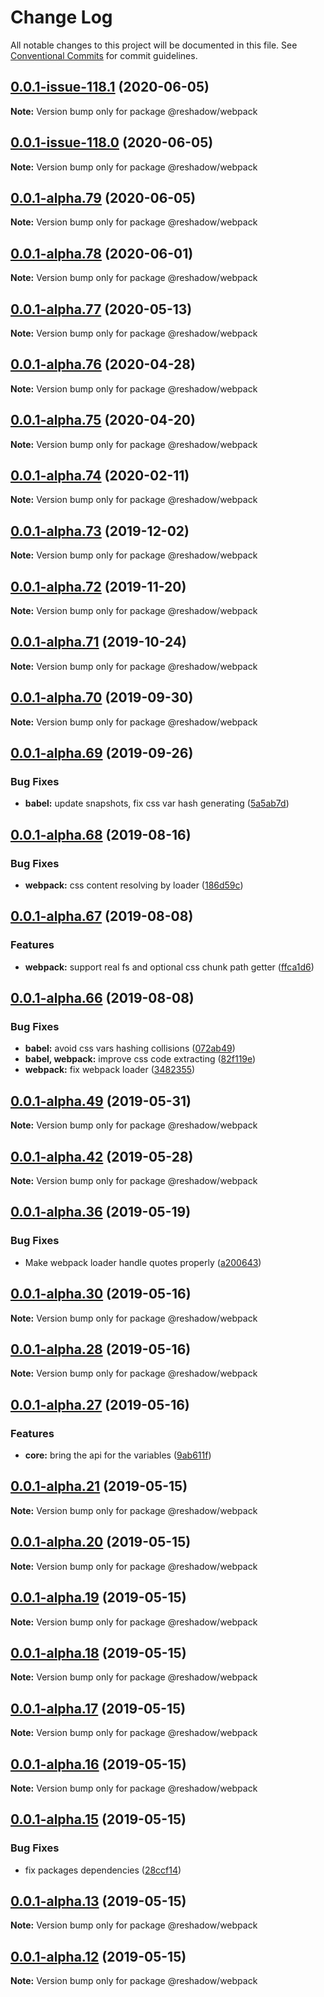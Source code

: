 # Change Log

All notable changes to this project will be documented in this file.
See [Conventional Commits](https://conventionalcommits.org) for commit guidelines.

## [0.0.1-issue-118.1](https://github.com/lttb/reshadow/compare/v0.0.1-issue-118.0...v0.0.1-issue-118.1) (2020-06-05)

**Note:** Version bump only for package @reshadow/webpack





## [0.0.1-issue-118.0](https://github.com/lttb/reshadow/compare/v0.0.1-alpha.78...v0.0.1-issue-118.0) (2020-06-05)

**Note:** Version bump only for package @reshadow/webpack





## [0.0.1-alpha.79](https://github.com/lttb/reshadow/compare/v0.0.1-alpha.78...v0.0.1-alpha.79) (2020-06-05)

**Note:** Version bump only for package @reshadow/webpack





## [0.0.1-alpha.78](https://github.com/lttb/reshadow/compare/v0.0.1-alpha.77...v0.0.1-alpha.78) (2020-06-01)

**Note:** Version bump only for package @reshadow/webpack





## [0.0.1-alpha.77](https://github.com/lttb/reshadow/compare/v0.0.1-alpha.76...v0.0.1-alpha.77) (2020-05-13)

**Note:** Version bump only for package @reshadow/webpack





## [0.0.1-alpha.76](https://github.com/lttb/reshadow/compare/v0.0.1-alpha.75...v0.0.1-alpha.76) (2020-04-28)

**Note:** Version bump only for package @reshadow/webpack





## [0.0.1-alpha.75](https://github.com/lttb/reshadow/compare/v0.0.1-alpha.74...v0.0.1-alpha.75) (2020-04-20)

**Note:** Version bump only for package @reshadow/webpack





## [0.0.1-alpha.74](https://github.com/lttb/reshadow/compare/v0.0.1-alpha.73...v0.0.1-alpha.74) (2020-02-11)

**Note:** Version bump only for package @reshadow/webpack





## [0.0.1-alpha.73](https://github.com/lttb/reshadow/compare/v0.0.1-alpha.72...v0.0.1-alpha.73) (2019-12-02)

**Note:** Version bump only for package @reshadow/webpack





## [0.0.1-alpha.72](https://github.com/lttb/reshadow/compare/v0.0.1-alpha.71...v0.0.1-alpha.72) (2019-11-20)

**Note:** Version bump only for package @reshadow/webpack





## [0.0.1-alpha.71](https://github.com/lttb/reshadow/compare/v0.0.1-alpha.70...v0.0.1-alpha.71) (2019-10-24)

**Note:** Version bump only for package @reshadow/webpack





## [0.0.1-alpha.70](https://github.com/lttb/reshadow/compare/v0.0.1-alpha.69...v0.0.1-alpha.70) (2019-09-30)

**Note:** Version bump only for package @reshadow/webpack





## [0.0.1-alpha.69](https://github.com/lttb/reshadow/compare/v0.0.1-alpha.68...v0.0.1-alpha.69) (2019-09-26)


### Bug Fixes

* **babel:** update snapshots, fix css var hash generating ([5a5ab7d](https://github.com/lttb/reshadow/commit/5a5ab7d))





## [0.0.1-alpha.68](https://github.com/lttb/reshadow/compare/v0.0.1-alpha.67...v0.0.1-alpha.68) (2019-08-16)


### Bug Fixes

* **webpack:** css content resolving by loader ([186d59c](https://github.com/lttb/reshadow/commit/186d59c))





## [0.0.1-alpha.67](https://github.com/lttb/reshadow/compare/v0.0.1-alpha.66...v0.0.1-alpha.67) (2019-08-08)


### Features

* **webpack:** support real fs and optional css chunk path getter ([ffca1d6](https://github.com/lttb/reshadow/commit/ffca1d6))





## [0.0.1-alpha.66](https://github.com/lttb/reshadow/compare/v0.0.1-alpha.65...v0.0.1-alpha.66) (2019-08-08)


### Bug Fixes

* **babel:** avoid css vars hashing collisions ([072ab49](https://github.com/lttb/reshadow/commit/072ab49))
* **babel, webpack:** improve css code extracting ([82f119e](https://github.com/lttb/reshadow/commit/82f119e))
* **webpack:** fix webpack loader ([3482355](https://github.com/lttb/reshadow/commit/3482355))





## [0.0.1-alpha.49](https://github.com/lttb/reshadow/compare/v0.0.1-alpha.48...v0.0.1-alpha.49) (2019-05-31)

**Note:** Version bump only for package @reshadow/webpack





## [0.0.1-alpha.42](https://github.com/lttb/reshadow/compare/v0.0.1-alpha.41...v0.0.1-alpha.42) (2019-05-28)

**Note:** Version bump only for package @reshadow/webpack





## [0.0.1-alpha.36](https://github.com/lttb/reshadow/compare/v0.0.1-alpha.35...v0.0.1-alpha.36) (2019-05-19)


### Bug Fixes

* Make webpack loader handle quotes properly ([a200643](https://github.com/lttb/reshadow/commit/a200643))





## [0.0.1-alpha.30](https://github.com/lttb/reshadow/compare/v0.0.1-alpha.28...v0.0.1-alpha.30) (2019-05-16)

**Note:** Version bump only for package @reshadow/webpack





## [0.0.1-alpha.28](https://github.com/lttb/reshadow/compare/v0.0.1-alpha.27...v0.0.1-alpha.28) (2019-05-16)

**Note:** Version bump only for package @reshadow/webpack





## [0.0.1-alpha.27](https://github.com/lttb/reshadow/compare/v0.0.1-alpha.26...v0.0.1-alpha.27) (2019-05-16)


### Features

* **core:** bring the api for the variables ([9ab611f](https://github.com/lttb/reshadow/commit/9ab611f))





## [0.0.1-alpha.21](https://github.com/lttb/reshadow/compare/v0.0.1-alpha.20...v0.0.1-alpha.21) (2019-05-15)

**Note:** Version bump only for package @reshadow/webpack





## [0.0.1-alpha.20](https://github.com/lttb/reshadow/compare/v0.0.1-alpha.19...v0.0.1-alpha.20) (2019-05-15)

**Note:** Version bump only for package @reshadow/webpack





## [0.0.1-alpha.19](https://github.com/lttb/reshadow/compare/v0.0.1-alpha.18...v0.0.1-alpha.19) (2019-05-15)

**Note:** Version bump only for package @reshadow/webpack





## [0.0.1-alpha.18](https://github.com/lttb/reshadow/compare/v0.0.1-alpha.17...v0.0.1-alpha.18) (2019-05-15)

**Note:** Version bump only for package @reshadow/webpack





## [0.0.1-alpha.17](https://github.com/lttb/reshadow/compare/v0.0.1-alpha.16...v0.0.1-alpha.17) (2019-05-15)

**Note:** Version bump only for package @reshadow/webpack





## [0.0.1-alpha.16](https://github.com/lttb/reshadow/compare/v0.0.1-alpha.15...v0.0.1-alpha.16) (2019-05-15)

**Note:** Version bump only for package @reshadow/webpack





## [0.0.1-alpha.15](https://github.com/lttb/reshadow/compare/v0.0.1-alpha.14...v0.0.1-alpha.15) (2019-05-15)


### Bug Fixes

* fix packages dependencies ([28ccf14](https://github.com/lttb/reshadow/commit/28ccf14))





## [0.0.1-alpha.13](https://github.com/lttb/reshadow/compare/v0.0.1-alpha.11...v0.0.1-alpha.13) (2019-05-15)

**Note:** Version bump only for package @reshadow/webpack





## [0.0.1-alpha.12](https://github.com/lttb/reshadow/compare/v0.0.1-alpha.11...v0.0.1-alpha.12) (2019-05-15)

**Note:** Version bump only for package @reshadow/webpack
